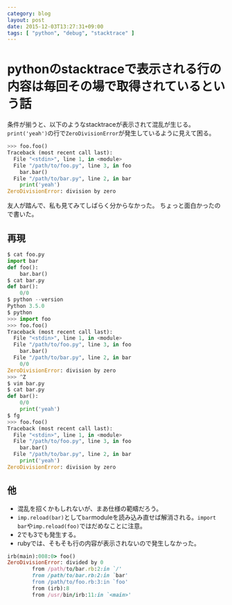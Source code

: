 ```yaml
---
category: blog
layout: post
date: 2015-12-03T13:27:31+09:00
tags: [ "python", "debug", "stacktrace" ]
---
```


# pythonのstacktraceで表示される行の内容は毎回その場で取得されているという話

条件が揃うと、以下のようなstacktraceが表示されて混乱が生じる。
`print('yeah')`の行で`ZeroDivisionError`が発生しているように見えて困る。

``` python
>>> foo.foo()
Traceback (most recent call last):
  File "<stdin>", line 1, in <module>
  File "/path/to/foo.py", line 3, in foo
    bar.bar()
  File "/path/to/bar.py", line 2, in bar
    print('yeah')
ZeroDivisionError: division by zero
```

友人が踏んで、私も見てみてしばらく分からなかった。
ちょっと面白かったので書いた。

<!-- more -->

## 再現

``` python
$ cat foo.py
import bar
def foo():
    bar.bar()
$ cat bar.py
def bar():
    0/0
$ python --version
Python 3.5.0
$ python
>>> import foo
>>> foo.foo()
Traceback (most recent call last):
  File "<stdin>", line 1, in <module>
  File "/path/to/foo.py", line 3, in foo
    bar.bar()
  File "/path/to/bar.py", line 2, in bar
    0/0
ZeroDivisionError: division by zero
>>> ^Z
$ vim bar.py
$ cat bar.py
def bar():
    0/0
    print('yeah')
$ fg
>>> foo.foo()
Traceback (most recent call last):
  File "<stdin>", line 1, in <module>
  File "/path/to/foo.py", line 3, in foo
    bar.bar()
  File "/path/to/bar.py", line 2, in bar
    print('yeah')
ZeroDivisionError: division by zero
```

## 他

-   混乱を招くかもしれないが、まあ仕様の範疇だろう。
-   `imp.reload(bar)`として`bar`moduleを読み込み直せば解消される。`import bar`や`imp.reload(foo)`ではだめなことに注意。
-   2でも3でも発生する。
-   rubyでは、そもそも行の内容が表示されないので発生しなかった。

``` ruby
irb(main):008:0> foo()
ZeroDivisionError: divided by 0
        from /path/to/bar.rb:2:in `/'
        from /path/to/bar.rb:2:in `bar'
        from /path/to/foo.rb:3:in `foo'
        from (irb):8
        from /usr/bin/irb:11:in `<main>'
```
